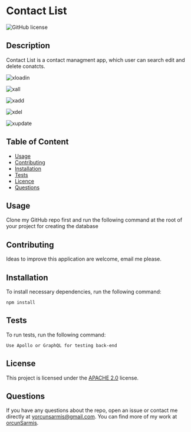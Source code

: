   # **Contact List**

  ![GitHub license](https://img.shields.io/badge/license-APACHE2.0-blue.svg)
  
  ## Description 
  
  Contact List is a contact managment app, which user can search edit and delete conatcts.
  
  ![xloadin](https://user-images.githubusercontent.com/79064464/187097535-a6e145df-7695-4a62-a6f4-3d66a55d9329.png)
  
  
  ![xall](https://user-images.githubusercontent.com/79064464/187097556-c71db856-7a5d-4841-b543-038f35726fa4.png)
  
  ![xadd](https://user-images.githubusercontent.com/79064464/187097562-98ad9b05-8788-4a70-af0a-6f77a5963cb0.png)
  
  
  ![xdel](https://user-images.githubusercontent.com/79064464/187097576-7f9321c3-c3c1-445f-ad83-3e62d60165cf.png)
  
  ![xupdate](https://user-images.githubusercontent.com/79064464/187097598-1676677b-d475-4293-a8bd-649de61114ff.png)


  ## Table of Content

  * [Usage](#usage)
  * [Contributing](#contributing)
  * [Installation](#installation)
  * [Tests](#tests)
  * [Licence](#license)
  * [Questions](#questions)

  ## Usage

  Clone my GitHub repo first and run the following command at the root of your project for creating the database

  ## Contributing

  Ideas to improve this application are welcome, email me please.

  ## Installation

  To install necessary dependencies, run the following command:
  ```
  npm install
  ```
  ## Tests

  To run tests, run the following command:
  ```
  Use Apollo or GraphQL for testing back-end
  ```
  ## License

   This project is licensed under the [APACHE 2.0](https://www.apache.org/licenses/LICENSE-2.0) license. 

  ## Questions

  If you have any questions about the repo, open an issue or contact me directly at yorcunsarmis@gmail.com. You can find more of my work at [orcunSarmis](https://github.com/orcunSarmis/).
